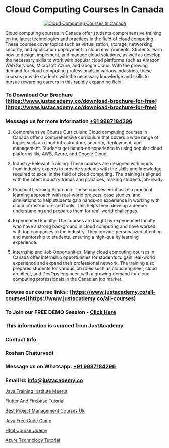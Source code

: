 # Cloud Computing Courses In Canada

<p align="center">
  <a href="https://justacademy.co/all-courses">
    <img src="https://i.ibb.co/FJQ9DDy/cloud-computing.webp" alt="Cloud Computing Courses In Canada">
  </a>
</p>


Cloud computing courses in Canada offer students comprehensive training on the latest technologies and practices in the field of cloud computing. These courses cover topics such as virtualization, storage, networking, security, and application deployment in cloud environments. Students learn how to design, implement, and manage cloud solutions, as well as develop the necessary skills to work with popular cloud platforms such as Amazon Web Services, Microsoft Azure, and Google Cloud. With the growing demand for cloud computing professionals in various industries, these courses provide students with the necessary knowledge and skills to pursue rewarding careers in this rapidly expanding field.
### To Download Our Brochure [https://www.justacademy.co/download-brochure-for-free](https://www.justacademy.co/download-brochure-for-free)
### Message us for more information [+91 9987184296](https://api.whatsapp.com/send?phone=919987184296)
1) Comprehensive Course Curriculum: Cloud computing courses in Canada offer a comprehensive curriculum that covers a wide range of topics such as cloud infrastructure, security, deployment, and management. Students get hands-on experience in using popular cloud platforms like AWS, Azure, and Google Cloud.

2) Industry-Relevant Training: These courses are designed with inputs from industry experts to provide students with the skills and knowledge required to excel in the field of cloud computing. The training is aligned with the latest industry trends and practices, making students job-ready.

3) Practical Learning Approach: These courses emphasize a practical learning approach with real-world projects, case studies, and simulations to help students gain hands-on experience in working with cloud infrastructure and tools. This helps them develop a deeper understanding and prepares them for real-world challenges.

4) Experienced Faculty: The courses are taught by experienced faculty who have a strong background in cloud computing and have worked with top companies in the industry. They provide personalized attention and mentorship to students, ensuring a high-quality learning experience.

5) Internship and Job Opportunities: Many cloud computing courses in Canada offer internship opportunities for students to gain real-world experience and expand their professional network. The training also prepares students for various job roles such as cloud engineer, cloud architect, and DevOps engineer, with a growing demand for cloud computing professionals in the Canadian job market.

### Browse our course links : [https://www.justacademy.co/all-courses](https://www.justacademy.co/all-courses) 
### To Join our FREE DEMO Session - [Click Here](https://www.justacademy.co/register-for-course-demo)


### This information is sourced from JustAcademy
### Contact Info:
### Roshan Chaturvedi
### Message us on Whatsapp: [+91 9987184296](https://api.whatsapp.com/send?phone=919987184296)
### Email id: [info@justacademy.co](mailto:info@justacademy.co)
                
[Java Training Institute Meerut](https://www.linkedin.com/pulse/java-training-institute-meerut-justacademy-boston-jb33c?trackingId=cZggjNP4siHRB2zjkxagFA%3D%3D&lipi=urn%3Ali%3Apage%3Ad_flagship3_company_admin%3BA1nZ1nP9T4epQeiwVmNY3A%3D%3D)

[Flutter And Firebase Tutorial](https://www.linkedin.com/pulse/flutter-firebase-tutorial-justacademy-delhi-b2v8c/)

[Best Project Management Courses Uk](https://medium.com/@prempja40/best-project-management-courses-uk-c8a0923f8042)

[Java Free Code Camp](https://medium.com/@mistersumit961/java-free-code-camp-8908053c978c)

[Html Course Udemy](https://justacademyin.github.io/Articles/Html-Course-Udemy)

[Azure Technology Tutorial](https://justacademyin.github.io/justacademy/azure-technology-tutorial)

